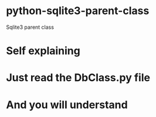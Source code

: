 # python-sqlite3-parent-class
Sqlite3 parent class

# Self explaining
# Just read the DbClass.py file
# And you will understand
